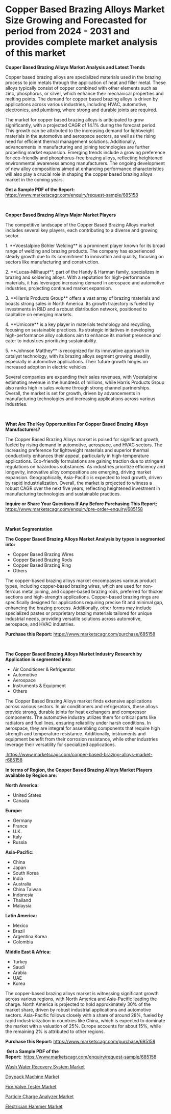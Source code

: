 <p><h1>Copper Based Brazing Alloys Market Size Growing and Forecasted for period from 2024 - 2031 and provides complete market analysis of this market</h1></p><p><strong>Copper Based Brazing Alloys Market Analysis and Latest Trends</strong></p>
<p><p>Copper based brazing alloys are specialized materials used in the brazing process to join metals through the application of heat and filler metal. These alloys typically consist of copper combined with other elements such as zinc, phosphorus, or silver, which enhance their mechanical properties and melting points. The demand for copper based brazing alloys is driven by applications across various industries, including HVAC, automotive, electronics, and plumbing, where strong and durable joints are required.</p><p>The market for copper based brazing alloys is anticipated to grow significantly, with a projected CAGR of 14.1% during the forecast period. This growth can be attributed to the increasing demand for lightweight materials in the automotive and aerospace sectors, as well as the rising need for efficient thermal management solutions. Additionally, advancements in manufacturing and joining technologies are further propelling market expansion. Emerging trends include a growing preference for eco-friendly and phosphorus-free brazing alloys, reflecting heightened environmental awareness among manufacturers. The ongoing development of new alloy compositions aimed at enhancing performance characteristics will also play a crucial role in shaping the copper based brazing alloys market in the coming years.</p></p>
<p><strong>Get a Sample PDF of the Report:&nbsp;</strong> <a href="https://www.marketscagr.com/enquiry/request-sample/685158?utm_campaign=1683&utm_medium=2&utm_source=Github&utm_content=ia&utm_term=20102024&utm_id=copper-based-brazing-alloys">https://www.marketscagr.com/enquiry/request-sample/685158</a></p>
<p>&nbsp;</p>
<p><strong>Copper Based Brazing Alloys Major Market Players</strong></p>
<p><p>The competitive landscape of the Copper Based Brazing Alloys market includes several key players, each contributing to a diverse and growing sector. </p><p>1. **Voestalpine Böhler Welding** is a prominent player known for its broad range of welding and brazing products. The company has experienced steady growth due to its commitment to innovation and quality, focusing on sectors like manufacturing and construction. </p><p>2. **Lucas-Milhaupt**, part of the Handy & Harman family, specializes in brazing and soldering alloys. With a reputation for high-performance materials, it has leveraged increasing demand in aerospace and automotive industries, projecting continued market expansion.</p><p>3. **Harris Products Group** offers a vast array of brazing materials and boasts strong sales in North America. Its growth trajectory is fueled by investments in R&D and a robust distribution network, positioned to capitalize on emerging markets.</p><p>4. **Umicore** is a key player in materials technology and recycling, focusing on sustainable practices. Its strategic initiatives in developing high-performance alloy solutions aim to enhance its market presence and cater to industries prioritizing sustainability.</p><p>5. **Johnson Matthey** is recognized for its innovative approach in catalyst technology, with its brazing alloys segment growing steadily, especially in automotive applications. Their future growth hinges on increased adoption in electric vehicles.</p><p>Several companies are expanding their sales revenues, with Voestalpine estimating revenue in the hundreds of millions, while Harris Products Group also ranks high in sales volume through strong channel partnerships. Overall, the market is set for growth, driven by advancements in manufacturing technologies and increasing applications across various industries.</p></p>
<p>&nbsp;</p>
<p><strong>What Are The Key Opportunities For Copper Based Brazing Alloys Manufacturers?</strong></p>
<p><p>The Copper Based Brazing Alloys market is poised for significant growth, fueled by rising demand in automotive, aerospace, and HVAC sectors. The increasing preference for lightweight materials and superior thermal conductivity enhances their appeal, particularly in high-temperature applications. Eco-friendly formulations are gaining traction due to stringent regulations on hazardous substances. As industries prioritize efficiency and longevity, innovative alloy compositions are emerging, driving market expansion. Geographically, Asia-Pacific is expected to lead growth, driven by rapid industrialization. Overall, the market is projected to witness a robust CAGR over the next five years, reflecting heightened investment in manufacturing technologies and sustainable practices.</p></p>
<p><strong>Inquire or Share Your Questions If Any Before Purchasing This Report:</strong> <a href="https://www.marketscagr.com/enquiry/pre-order-enquiry/685158?utm_campaign=1683&utm_medium=2&utm_source=Github&utm_content=ia&utm_term=20102024&utm_id=copper-based-brazing-alloys">https://www.marketscagr.com/enquiry/pre-order-enquiry/685158</a></p>
<p>&nbsp;</p>
<p><strong>Market Segmentation</strong></p>
<p><strong>The Copper Based Brazing Alloys Market Analysis by types is segmented into:</strong></p>
<p><ul><li>Copper Based Brazing Wires</li><li>Copper Based Brazing Rods</li><li>Copper Based Brazing Ring</li><li>Others</li></ul></p>
<p><p>The copper-based brazing alloys market encompasses various product types, including copper-based brazing wires, which are used for non-ferrous metal joining, and copper-based brazing rods, preferred for thicker sections and high-strength applications. Copper-based brazing rings are specifically designed for applications requiring precise fit and minimal gap, enhancing the brazing process. Additionally, other forms may include specialized pastes or proprietary brazing materials tailored for unique industrial needs, providing versatile solutions across automotive, aerospace, and HVAC industries.</p></p>
<p><strong>Purchase this Report:&nbsp;</strong><a href="https://www.marketscagr.com/purchase/685158?utm_campaign=1683&utm_medium=2&utm_source=Github&utm_content=ia&utm_term=20102024&utm_id=copper-based-brazing-alloys">https://www.marketscagr.com/purchase/685158</a></p>
<p>&nbsp;</p>
<p><strong>The Copper Based Brazing Alloys Market Industry Research by Application is segmented into:</strong></p>
<p><ul><li>Air Conditioner & Refrigerator</li><li>Automotive</li><li>Aerospace</li><li>Instruments & Equipment</li><li>Others</li></ul></p>
<p><p>The Copper Based Brazing Alloys market finds extensive applications across various sectors. In air conditioners and refrigerators, these alloys provide strong, durable joints for heat exchangers and compressor components. The automotive industry utilizes them for critical parts like radiators and fuel lines, ensuring reliability under harsh conditions. In aerospace, they are integral for assembling components that require high strength and temperature resistance. Additionally, instruments and equipment benefit from their corrosion resistance, while other industries leverage their versatility for specialized applications.</p></p>
<p><a href="https://www.marketscagr.com/copper-based-brazing-alloys-market-r685158?utm_campaign=1683&utm_medium=2&utm_source=Github&utm_content=ia&utm_term=20102024&utm_id=copper-based-brazing-alloys">&nbsp;https://www.marketscagr.com/copper-based-brazing-alloys-market-r685158</a></p>
<p><strong>In terms of Region, the Copper Based Brazing Alloys Market Players available by Region are:</strong></p>
<p>
    <p> <strong> North America: </strong>
        <ul>
            <li>United States</li>
            <li>Canada</li>
        </ul>
        </p> 
    <p> <strong> Europe: </strong>
        <ul>
            <li>Germany</li>
            <li>France</li>
            <li>U.K.</li>
            <li>Italy</li>
            <li>Russia</li>
        </ul>
        </p> 
    <p> <strong> Asia-Pacific: </strong>
        <ul>
            <li>China</li>
            <li>Japan</li>
            <li>South Korea</li>
            <li>India</li>
            <li>Australia</li>
            <li>China Taiwan</li>
            <li>Indonesia</li>
            <li>Thailand</li>
            <li>Malaysia</li>
        </ul>
        </p> 
    <p> <strong> Latin America: </strong>
        <ul>
            <li>Mexico</li>
            <li>Brazil</li>
            <li>Argentina Korea</li>
            <li>Colombia</li>
        </ul>
        </p> 
    <p> <strong> Middle East & Africa: </strong>
        <ul>
            <li>Turkey</li>
            <li>Saudi</li>
            <li>Arabia</li>
            <li>UAE</li>
            <li>Korea</li>
        </ul>
    </p>
    </p>
<p><p>The copper-based brazing alloys market is witnessing significant growth across various regions, with North America and Asia-Pacific leading the charge. North America is projected to hold approximately 30% of the market share, driven by robust industrial applications and automotive sectors. Asia-Pacific follows closely with a share of around 28%, fueled by rapid industrialization in countries like China, which is expected to dominate the market with a valuation of 25%. Europe accounts for about 15%, while the remaining 2% is attributed to other regions.</p></p>
<p><strong>Purchase this Report: </strong><a href="https://www.marketscagr.com/purchase/685158?utm_campaign=1683&utm_medium=2&utm_source=Github&utm_content=ia&utm_term=20102024&utm_id=copper-based-brazing-alloys">https://www.marketscagr.com/purchase/685158</a></p>
<p>&nbsp;<strong>Get a Sample PDF of the Report:&nbsp;&nbsp;</strong><a href="https://www.marketscagr.com/enquiry/request-sample/685158?utm_campaign=1683&utm_medium=2&utm_source=Github&utm_content=ia&utm_term=20102024&utm_id=copper-based-brazing-alloys">https://www.marketscagr.com/enquiry/request-sample/685158</a></p>
<p><strong></strong></p>
<p><p><a href="https://www.linkedin.com/pulse/wash-water-recovery-system-market-global-regional-analysis-jl5le?utm_campaign=1683&utm_medium=2&utm_source=Github&utm_content=ia&utm_term=20102024&utm_id=copper-based-brazing-alloys">Wash Water Recovery System Market</a></p><p><a href="https://www.linkedin.com/pulse/doypack-machine-market-evolution-global-trends-regional-eva0e?utm_campaign=1683&utm_medium=2&utm_source=Github&utm_content=ia&utm_term=20102024&utm_id=copper-based-brazing-alloys">Doypack Machine Market</a></p><p><a href="https://www.linkedin.com/pulse/regulatory-landscape-its-influence-global-fire-valve-tester-teb8e?utm_campaign=1683&utm_medium=2&utm_source=Github&utm_content=ia&utm_term=20102024&utm_id=copper-based-brazing-alloys">Fire Valve Tester Market</a></p><p><a href="https://www.linkedin.com/pulse/particle-charge-analyzer-market-indicators-size-regional-78i1e?utm_campaign=1683&utm_medium=2&utm_source=Github&utm_content=ia&utm_term=20102024&utm_id=copper-based-brazing-alloys">Particle Charge Analyzer Market</a></p><p><a href="https://www.linkedin.com/pulse/competitive-intelligence-electrician-hammer-market-key-oxwbe?utm_campaign=1683&utm_medium=2&utm_source=Github&utm_content=ia&utm_term=20102024&utm_id=copper-based-brazing-alloys">Electrician Hammer Market</a></p></p>